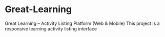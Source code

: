 # Great-Learning
Great Learning – Activity Listing Platform (Web &amp; Mobile) This project is a responsive learning activity listing interface
